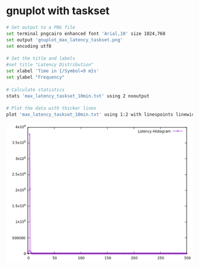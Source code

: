 # gnuplot with taskset
```bash
# Set output to a PNG file
set terminal pngcairo enhanced font 'Arial,10' size 1024,768
set output 'gnuplot_max_latency_taskset.png'
set encoding utf8

# Set the title and labels
#set title "Latency Distribution"
set xlabel 'Time in {/Symbol=9 m}s'
set ylabel "Frequency"

# Calculate statistics
stats 'max_latency_taskset_10min.txt' using 2 nooutput

# Plot the data with thicker lines
plot 'max_latency_taskset_10min.txt' using 1:2 with linespoints linewidth 2 title ''
```

![gnuplot_max_latency_taskset.png.png](gnuplot_max_latency_taskset.png)